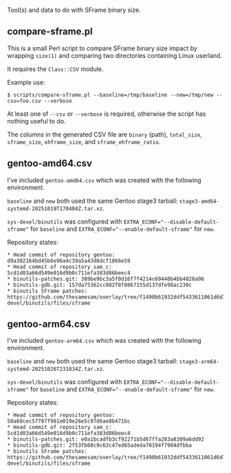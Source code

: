 Tool(s) and data to do with SFrame binary size.

## compare-sframe.pl

This is a small Perl script to compare SFrame binary size impact by wrapping
`size(1)` and comparing two directories containing Linux userland.

It requires the `Class::CSV` module.

Example use:
```shell
$ scripts/compare-sframe.pl --baseline=/tmp/baseline --new=/tmp/new --csv=foo.csv --verbose
```

At least one of `--csv` or `--verbose` is required, otherwise the script
has nothing useful to do.

The columns in the generated CSV file are `binary` (path), `total_size`,
`sframe_size`, `ehframe_size`, and `sframe_ehframe_ratio`.

## gentoo-amd64.csv

I've included `gentoo-amd64.csv` which was created with the following environment.

`baseline` and `new` both used the same Gentoo stage3 tarball:
`stage3-amd64-systemd-20251019T170404Z.tar.xz`.

`sys-devel/binutils` was configured with `EXTRA_ECONF="--disable-default-sframe"`
for `baseline` and `EXTRA_ECONF="--enable-default-sframe"` for `new`.

Repository states:
```
* Head commit of repository gentoo: d9a302164bd45b6e96a4c39a5a43d8dcf1866e59
* Head commit of repository sam_c: 5cd1d03a66d549e016d9b0c711efa383d86beec4
* binutils-patches.git: 389be9bc3a5f0d16f7f4214c69440b4bb4828a96
* binutils-gdb.git: 157da75362cc082f8f8067155d137dfe98ac230c
* binutils SFrame patches: https://github.com/thesamesam/overlay/tree/f1490b61932ddf5433611061d6d7a3d9a8fa5699/sys-devel/binutils/files/sframe
```

## gentoo-arm64.csv

I've included `gentoo-arm64.csv` which was created with the following environment.

`baseline` and `new` both used the same Gentoo stage3 tarball:
`stage3-arm64-systemd-20251026T231834Z.tar.xz`.

`sys-devel/binutils` was configured with `EXTRA_ECONF="--disable-default-sframe"`
for `baseline` and `EXTRA_ECONF="--enable-default-sframe"` for `new`.

Repository states:
```
* Head commit of repository gentoo: 50a68cec57787f981e019e26e5c97d6ae8b471bc
* Head commit of repository sam_c: 5cd1d03a66d549e016d9b0c711efa383d86beec4
* binutils-patches.git: e0a1bcadfb3cf92271b5d67ffa283a8309a6dd92
* binutils-gdb.git: 2f53fb60c9c63c47ed65adeda70194f7984dfbba
* binutils SFrame patches: https://github.com/thesamesam/overlay/tree/f1490b61932ddf5433611061d6d7a3d9a8fa5699/sys-devel/binutils/files/sframe
```
